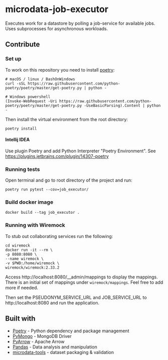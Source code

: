 # microdata-job-executor
Executes work for a datastore by polling a job-service for available jobs. Uses subprocesses for asynchronous workloads.


## Contribute


### Set up
To work on this repository you need to install [poetry](https://python-poetry.org/docs/):
```
# macOS / linux / BashOnWindows
curl -sSL https://raw.githubusercontent.com/python-poetry/poetry/master/get-poetry.py | python -

# Windows powershell
(Invoke-WebRequest -Uri https://raw.githubusercontent.com/python-poetry/poetry/master/get-poetry.py -UseBasicParsing).Content | python -
```
Then install the virtual environment from the root directory:
```
poetry install
```

#### Intellij IDEA
Use plugin Poetry and add Python Interpreter "Poetry Environment". See https://plugins.jetbrains.com/plugin/14307-poetry

### Running tests
Open terminal and go to root directory of the project and run:
````
poetry run pytest --cov=job_executor/
````

### Build docker image
````
docker build --tag job_executor .
````

### Running with Wiremock
To stub out collaborating services run the following:
````
cd wiremock
docker run -it --rm \
-p 8080:8080 \
--name wiremock \
-v $PWD:/home/wiremock \
wiremock/wiremock:2.33.2
````
Access http://localhost:8080/__admin/mappings to display the mappings.
There is an initial set of mappings under `wiremock/mappings`. Feel free to add more if needed.

Then set the PSEUDONYM_SERVICE_URL and JOB_SERVICE_URL to http://localhost:8080 and run the application.



## Built with
* [Poetry](https://python-poetry.org/) - Python dependency and package management
* [PyMongo](https://pymongo.readthedocs.io/en/stable/) - MongoDB Driver
* [PyArrow](https://arrow.apache.org/docs/python/) - Apache Arrow
* [Pandas](https://pandas.pydata.org/) - Data analysis and manipulation
* [microdata-tools](https://pypi.org/project/microdata-tools/) - dataset packaging & validation

